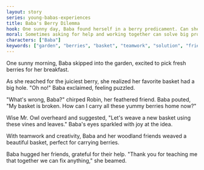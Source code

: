 ```yaml
---
layout: story
series: young-babas-experiences
title: Baba's Berry Dilemma
hook: One sunny day, Baba found herself in a berry predicament. Can she solve it with her friends' help?
moral: Sometimes asking for help and working together can solve big problems.
characters: ["Baba"]
keywords: ["garden", "berries", "basket", "teamwork", "solution", "friends", "creativity", "grateful", "fix"]
---
```


One sunny morning, Baba skipped into the garden, excited to pick fresh berries for her breakfast.

As she reached for the juiciest berry, she realized her favorite basket had a big hole. "Oh no!" Baba exclaimed, feeling puzzled.

"What's wrong, Baba?" chirped Robin, her feathered friend. Baba pouted, "My basket is broken. How can I carry all these yummy berries home now?"

Wise Mr. Owl overheard and suggested, "Let's weave a new basket using these vines and leaves." Baba's eyes sparkled with joy at the idea.

With teamwork and creativity, Baba and her woodland friends weaved a beautiful basket, perfect for carrying berries.

Baba hugged her friends, grateful for their help. "Thank you for teaching me that together we can fix anything," she beamed.
